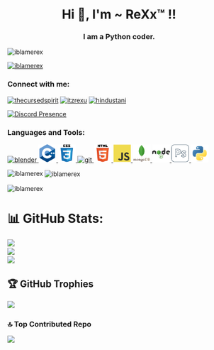 <h1 align="center">Hi 👋, I'm ~ ReXx™ !!</h1>
<h3 align="center">I am a Python coder.</h3>

<p align="left"> <img src="https://komarev.com/ghpvc/?username=iblamerex&label=Profile%20views&color=0e75b6&style=flat" alt="iblamerex" /> </p>

<p align="left"> <a href="https://github.com/ryo-ma/github-profile-trophy"><img src="https://github-profile-trophy.vercel.app/?username=iblamerex" alt="iblamerex" /></a> </p>

<h3 align="left">Connect with me:</h3>
<p align="left">
<a href="https://instagram.com/thecursedspirit" target="blank"><img align="center" src="https://raw.githubusercontent.com/rahuldkjain/github-profile-readme-generator/master/src/images/icons/Social/instagram.svg" alt="thecursedspirit" height="30" width="40" /></a>
<a href="https://www.youtube.com/@ItzRexu" target="blank"><img align="center" src="https://raw.githubusercontent.com/rahuldkjain/github-profile-readme-generator/master/src/images/icons/Social/youtube.svg" alt="itzrexu" height="30" width="40" /></a>
<a href="https://discord.gg/hindustani" target="blank"><img align="center" src="https://raw.githubusercontent.com/rahuldkjain/github-profile-readme-generator/master/src/images/icons/Social/discord.svg" alt="hindustani" height="30" width="40" /></a>
</p>

[![Discord Presence](https://lanyard.cnrad.dev/api/1389611651409645618?idleMessage=i%20fk%20with%20python.&theme=dark&showDisplayName=true)](https://discord.com/users/1389611651409645618)

<h3 align="left">Languages and Tools:</h3>
<p align="left"> <a href="https://www.blender.org/" target="_blank" rel="noreferrer"> <img src="https://download.blender.org/branding/community/blender_community_badge_white.svg" alt="blender" width="40" height="40"/> </a> <a href="https://www.w3schools.com/cpp/" target="_blank" rel="noreferrer"> <img src="https://raw.githubusercontent.com/devicons/devicon/master/icons/cplusplus/cplusplus-original.svg" alt="cplusplus" width="40" height="40"/> </a> <a href="https://www.w3schools.com/css/" target="_blank" rel="noreferrer"> <img src="https://raw.githubusercontent.com/devicons/devicon/master/icons/css3/css3-original-wordmark.svg" alt="css3" width="40" height="40"/> </a> <a href="https://git-scm.com/" target="_blank" rel="noreferrer"> <img src="https://www.vectorlogo.zone/logos/git-scm/git-scm-icon.svg" alt="git" width="40" height="40"/> </a> <a href="https://www.w3.org/html/" target="_blank" rel="noreferrer"> <img src="https://raw.githubusercontent.com/devicons/devicon/master/icons/html5/html5-original-wordmark.svg" alt="html5" width="40" height="40"/> </a> <a href="https://developer.mozilla.org/en-US/docs/Web/JavaScript" target="_blank" rel="noreferrer"> <img src="https://raw.githubusercontent.com/devicons/devicon/master/icons/javascript/javascript-original.svg" alt="javascript" width="40" height="40"/> </a> <a href="https://www.mongodb.com/" target="_blank" rel="noreferrer"> <img src="https://raw.githubusercontent.com/devicons/devicon/master/icons/mongodb/mongodb-original-wordmark.svg" alt="mongodb" width="40" height="40"/> </a> <a href="https://nodejs.org" target="_blank" rel="noreferrer"> <img src="https://raw.githubusercontent.com/devicons/devicon/master/icons/nodejs/nodejs-original-wordmark.svg" alt="nodejs" width="40" height="40"/> </a> <a href="https://www.photoshop.com/en" target="_blank" rel="noreferrer"> <img src="https://raw.githubusercontent.com/devicons/devicon/master/icons/photoshop/photoshop-line.svg" alt="photoshop" width="40" height="40"/> </a> <a href="https://www.python.org" target="_blank" rel="noreferrer"> <img src="https://raw.githubusercontent.com/devicons/devicon/master/icons/python/python-original.svg" alt="python" width="40" height="40"/> </a> </p>

<p><img align="left" src="https://github-readme-stats.vercel.app/api/top-langs?username=iblamerex&show_icons=true&locale=en&layout=compact" alt="iblamerex" /></p>

<p>&nbsp;<img align="center" src="https://github-readme-stats.vercel.app/api?username=iblamerex&show_icons=true&locale=en" alt="iblamerex" /></p>

<p><img align="center" src="https://github-readme-streak-stats.herokuapp.com/?user=iblamerex&" alt="iblamerex" /></p>

# 📊 GitHub Stats:
![](https://github-readme-stats.vercel.app/api?username=iblamerex&theme=radical&hide_border=false&include_all_commits=false&count_private=false)<br/>
![](https://github-readme-streak-stats.herokuapp.com/?user=iblamerex&theme=radical&hide_border=false)<br/>
![](https://github-readme-stats.vercel.app/api/top-langs/?username=iblamerex&theme=radical&hide_border=false&include_all_commits=false&count_private=false&layout=compact)

## 🏆 GitHub Trophies
![](https://github-profile-trophy.vercel.app/?username=iblamerex&theme=radical&no-frame=false&no-bg=true&margin-w=4)

### 🔝 Top Contributed Repo
![](https://github-contributor-stats.vercel.app/api?username=iblamerex&limit=5&theme=dark&combine_all_yearly_contributions=true)
